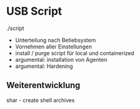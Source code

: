 # USB Script

./script
- Unterteilung nach Betiebsystem
- Vornehmen aller Einstellungen
- install / purge script für local und containerized
- argumental: installation von Agenten
- argumental: Hardening

## Weiterentwicklung

shar - create shell archives